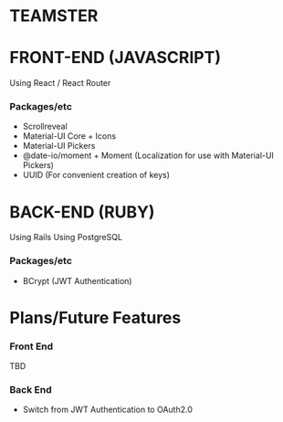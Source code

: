 # TEAMSTER



# FRONT-END (JAVASCRIPT)

Using React / React Router

### Packages/etc

- Scrollreveal
- Material-UI Core + Icons
- Material-UI Pickers
- @date-io/moment + Moment (Localization for use with Material-UI Pickers)
- UUID (For convenient creation of keys)



# BACK-END (RUBY)

Using Rails
Using PostgreSQL

### Packages/etc

- BCrypt (JWT Authentication)



# Plans/Future Features

### Front End

TBD

### Back End

- Switch from JWT Authentication to OAuth2.0 


